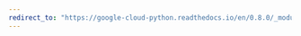 ```yaml
---
redirect_to: "https://google-cloud-python.readthedocs.io/en/0.8.0/_modules/gcloud/datastore/connection.html"
---
```

